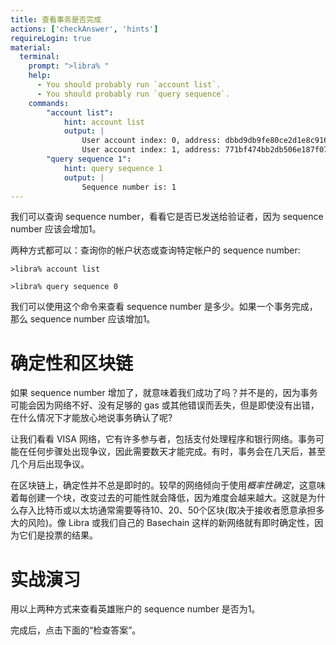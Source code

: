 ```yaml
---
title: 查看事务是否完成
actions: ['checkAnswer', 'hints']
requireLogin: true
material:
  terminal:
    prompt: ">libra% "
    help:
      - You should probably run `account list`.
      - You should probably run `query sequence`.
    commands:
        "account list":
            hint: account list
            output: |
                User account index: 0, address: dbbd9db9fe80ce2d1e8c9166bdda2dfc6c2defe25042e11e14958d64604cfd82, sequence number: 0, status: Local
                User account index: 1, address: 771bf474bb2db506e187f0756b464a3e28896efa2516867ea001187d7c174066, sequence number: 1, status: Local
        "query sequence 1":
            hint: query sequence 1
            output: |
                Sequence number is: 1
---
```


我们可以查询 sequence number，看看它是否已发送给验证者，因为 sequence number 应该会增加1。

两种方式都可以：查询你的帐户状态或查询特定帐户的 sequence number:

```
>libra% account list
```

```
>libra% query sequence 0
```

我们可以使用这个命令来查看 sequence number 是多少。如果一个事务完成，那么 sequence number 应该增加1。

# 确定性和区块链

如果 sequence number 增加了，就意味着我们成功了吗？并不是的，因为事务可能会因为网络不好、没有足够的 gas 或其他错误而丢失，但是即使没有出错，在什么情况下才能放心地说事务确认了呢?

让我们看看 VISA 网络，它有许多参与者，包括支付处理程序和银行网络。事务可能在任何步骤处出现争议，因此需要数天才能完成。有时，事务会在几天后，甚至几个月后出现争议。

在区块链上，确定性并不总是即时的。较早的网络倾向于使用*概率性确定*，这意味着每创建一个块，改变过去的可能性就会降低，因为难度会越来越大。这就是为什么存入比特币或以太坊通常需要等待10、20、50个区块(取决于接收者愿意承担多大的风险)。像 Libra 或我们自己的 Basechain 这样的新网络就有即时确定性，因为它们是投票的结果。

# 实战演习

用以上两种方式来查看英雄账户的 sequence number 是否为1。

完成后，点击下面的“检查答案”。
